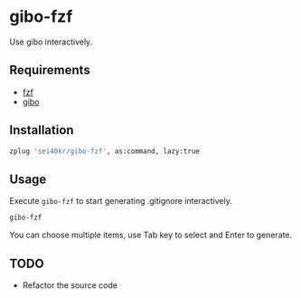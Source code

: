 # gibo-fzf

Use gibo interactively.

## Requirements

* [fzf](https://github.com/junegunn/fzf)
* [gibo](https://github.com/simonwhitaker/gibo)

## Installation

```zsh
zplug 'sei40kr/gibo-fzf', as:command, lazy:true
```

## Usage

Execute `gibo-fzf` to start generating .gitignore interactively.

```sh
gibo-fzf
```

You can choose multiple items, use Tab key to select and Enter to generate.

## TODO

* Refactor the source code
